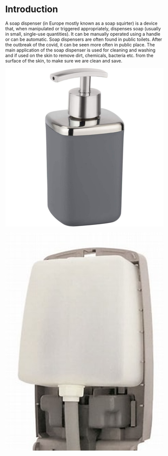 # Introduction

A soap dispenser (in Europe mostly known as a soap squirter) is a device that, when manipulated or triggered appropriately, dispenses soap (usually in small, single-use quantities). It can be manually operated using a handle or can be automatic. Soap dispensers are often found in public toilets. After the outbreak of the covid, it can be seen more often in public place.
The main application of the soap dispenser is used for cleaning and washing and if used on the skin to remove dirt, chemicals, bacteria etc. from the surface of the skin, to make sure we are clean and save.



![avatar logo:center:](./../../static/img/fluid/手动渲染.jpg)

![avatar logo:center:](./../../static/img/fluid/自动渲染.png)




